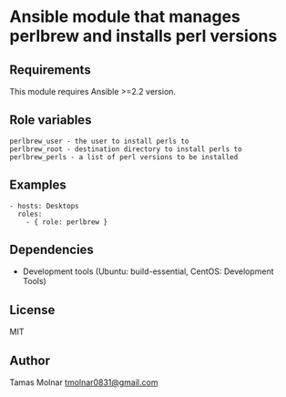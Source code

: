 # Ansible module that manages perlbrew and installs perl versions

## Requirements

This module requires Ansible >=2.2 version.

## Role variables

```
perlbrew_user - the user to install perls to
perlbrew_root - destination directory to install perls to
perlbrew_perls - a list of perl versions to be installed
```

## Examples

```
- hosts: Desktops 
  roles:
    - { role: perlbrew }
```

## Dependencies

- Development tools (Ubuntu: build-essential, CentOS: Development Tools)

## License

MIT

## Author

Tamas Molnar <tmolnar0831@gmail.com>
